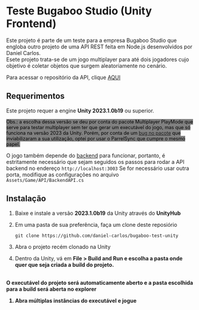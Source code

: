 # Teste Bugaboo Studio (Unity Frontend)

Este projeto é parte de um teste para a empresa Bugaboo Studio que engloba outro projeto de uma API REST feita em Node.js desenvolvidos por Daniel Carlos.
<br>
Esete projeto trata-se de um jogo multiplayer para até dois jogadores cujo objetivo é coletar objetos que surgem aleatoriamente no cenário.

Para acessar o repositório da API, clique <a href="https://github.com/daniel-carlos/bugaboo-test-backend" target="_blank">AQUI</a>

## Requerimentos

Este projeto requer a engine <b>Unity 2023.1.0b19</b> ou superior.
<br>

<span style="font-size: 90%; background-color: gray; color: black">Obs.: a escolha dessa versão se deu por conta do pacote Multiplayer PlayMode que serve para testar multiplayer sem ter que gerar um executável do jogo, mas que só funciona na versão 2023 da Unity. Porém, por conta de um <a href="https://issuetracker.unity3d.com/issues/ui-component-detection-areas-are-offset-in-multiplayer-play-mode-players" target="_blank">bug no pacote</a> que inviabilizaram a sua utilização, optei por usar o ParrelSync que cumpre o mesmo papel.
</span><br>

O jogo também depende do <a href="https://github.com/daniel-carlos/bugaboo-test-backend" target="_blank">backend</a> para funcionar, portanto, é estritamente necessário que sejam seguidos os passos para rodar a API backend no endereço <code>http://localhost:3003</code>
Se for necessário usar outra porta, modifique as configurações no arquivo <code>Assets/Game/API/BackendAPI.cs</code>

## Instalação

1. Baixe e instale a versão <b>2023.1.0b19</b> da Unity através do <b>UnityHub</b>
1. Em uma pasta de sua preferência, faça um clone deste reposiório
    ```console
   git clone https://github.com/daniel-carlos/bugaboo-test-unity
   ```


1. Abra o projeto recém clonado na Unity



1. Dentro da Unity, vá em <b>File > Build and Run<b> e escolha a pasta onde quer que seja criada a build do projeto.
<br>
O executável do projeto será automaticamente aberto e a pasta escolhida para a build será aberta no explorer

1. Abra múltiplas instâncias do executável e jogue
